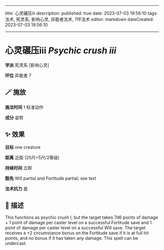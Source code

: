 
---
title: 心灵碾压iii
description: 
published: true
date: 2023-07-03 19:56:10
tags: 法术, 死灵系, 影响心灵, 异能者法术, 7环法术
editor: markdown
dateCreated: 2023-07-03 19:56:10

---

# **心灵碾压iii** *Psychic crush iii*

**学派** 死灵系 \[影响心灵\] 

**环位** 异能者 7

## 🪄 施放

**施法时间** 1 标准动作

**成分** 姿势

## ✨ 效果 

**目标** one creature 

**距离** 近距 (25尺+5尺/2等级)  

**持续时间** 立即 

**豁免** Will partial and Fortitude partial; see text

**法术抗力** 是

## 📖 描述

This functions as psychic crush I, but the target takes 7d6 points of damage + 1 point of damage per caster level on a successful Fortitude save and 1 point of damage per caster level on a successful Will save. The target receives a +2 circumstance bonus on the Fortitude save if it is at full hit points, and no bonus if it has taken any damage. This spell can be undercast.
    